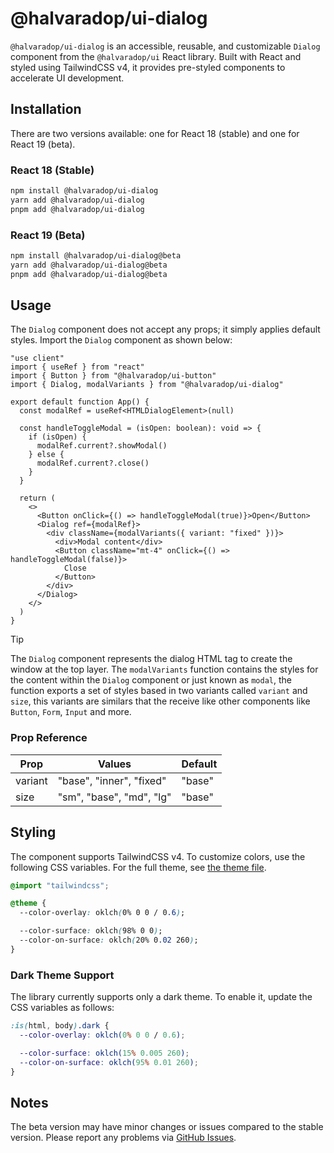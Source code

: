 # @halvaradop/ui-dialog

`@halvaradop/ui-dialog` is an accessible, reusable, and customizable `Dialog` component from the `@halvaradop/ui` React library. Built with React and styled using TailwindCSS v4, it provides pre-styled components to accelerate UI development.

## Installation

There are two versions available: one for React 18 (stable) and one for React 19 (beta).

### React 18 (Stable)

```bash
npm install @halvaradop/ui-dialog
yarn add @halvaradop/ui-dialog
pnpm add @halvaradop/ui-dialog
```

### React 19 (Beta)

```bash
npm install @halvaradop/ui-dialog@beta
yarn add @halvaradop/ui-dialog@beta
pnpm add @halvaradop/ui-dialog@beta
```

## Usage

The `Dialog` component does not accept any props; it simply applies default styles. Import the `Dialog` component as shown below:

```tsx
"use client"
import { useRef } from "react"
import { Button } from "@halvaradop/ui-button"
import { Dialog, modalVariants } from "@halvaradop/ui-dialog"

export default function App() {
  const modalRef = useRef<HTMLDialogElement>(null)

  const handleToggleModal = (isOpen: boolean): void => {
    if (isOpen) {
      modalRef.current?.showModal()
    } else {
      modalRef.current?.close()
    }
  }

  return (
    <>
      <Button onClick={() => handleToggleModal(true)}>Open</Button>
      <Dialog ref={modalRef}>
        <div className={modalVariants({ variant: "fixed" })}>
          <div>Modal content</div>
          <Button className="mt-4" onClick={() => handleToggleModal(false)}>
            Close
          </Button>
        </div>
      </Dialog>
    </>
  )
}
```

> [!TIP]
> The `Dialog` component represents the dialog HTML tag to create the window at the top layer. The `modalVariants` function contains the styles for the content within the `Dialog` component or just known as `modal`, the function exports a set of styles based in two variants called `variant` and `size`, this variants are similars that the receive like other components like `Button`, `Form`, `Input` and more.

### Prop Reference

| Prop    | Values                   | Default |
| ------- | ------------------------ | ------- |
| variant | "base", "inner", "fixed" | "base"  |
| size    | "sm", "base", "md", "lg" | "base"  |

## Styling

The component supports TailwindCSS v4. To customize colors, use the following CSS variables. For the full theme, see [the theme file](https://github.com/halvaradop/ui/blob/master/tailwind.css).

```css
@import "tailwindcss";

@theme {
  --color-overlay: oklch(0% 0 0 / 0.6);

  --color-surface: oklch(98% 0 0);
  --color-on-surface: oklch(20% 0.02 260);
}
```

### Dark Theme Support

The library currently supports only a dark theme. To enable it, update the CSS variables as follows:

```css
:is(html, body).dark {
  --color-overlay: oklch(0% 0 0 / 0.6);

  --color-surface: oklch(15% 0.005 260);
  --color-on-surface: oklch(95% 0.01 260);
}
```

## Notes

The beta version may have minor changes or issues compared to the stable version. Please report any problems via [GitHub Issues](https://github.com/halvaradop/ui/issues).
